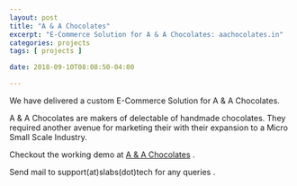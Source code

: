 ```yaml
---
layout: post
title: "A & A Chocolates"
excerpt: "E-Commerce Solution for A & A Chocolates: aachocolates.in"
categories: projects
tags: [ projects ]

date: 2018-09-10T08:08:50-04:00

---
```


We have delivered a custom E-Commerce Solution for A & A Chocolates.

A & A Chocolates are makers of delectable of handmade chocolates. They required another avenue for marketing their with their expansion to a Micro Small Scale Industry.

Checkout the working demo at [A & A Chocolates](https://aachocolates.in) .

Send mail to support(at)slabs(dot)tech for any queries .
